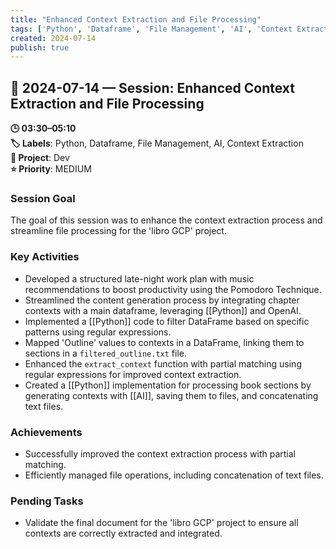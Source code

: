 ```yaml
---
title: "Enhanced Context Extraction and File Processing"
tags: ['Python', 'Dataframe', 'File Management', 'AI', 'Context Extraction']
created: 2024-07-14
publish: true
---
```


## 📅 2024-07-14 — Session: Enhanced Context Extraction and File Processing

**🕒 03:30–05:10**  
**🏷️ Labels**: Python, Dataframe, File Management, AI, Context Extraction  
**📂 Project**: Dev  
**⭐ Priority**: MEDIUM  


### Session Goal
The goal of this session was to enhance the context extraction process and streamline file processing for the 'libro GCP' project.

### Key Activities
- Developed a structured late-night work plan with music recommendations to boost productivity using the Pomodoro Technique.
- Streamlined the content generation process by integrating chapter contexts with a main dataframe, leveraging [[Python]] and OpenAI.
- Implemented a [[Python]] code to filter DataFrame based on specific patterns using regular expressions.
- Mapped 'Outline' values to contexts in a DataFrame, linking them to sections in a `filtered_outline.txt` file.
- Enhanced the `extract_context` function with partial matching using regular expressions for improved context extraction.
- Created a [[Python]] implementation for processing book sections by generating contexts with [[AI]], saving them to files, and concatenating text files.

### Achievements
- Successfully improved the context extraction process with partial matching.
- Efficiently managed file operations, including concatenation of text files.

### Pending Tasks
- Validate the final document for the 'libro GCP' project to ensure all contexts are correctly extracted and integrated.
